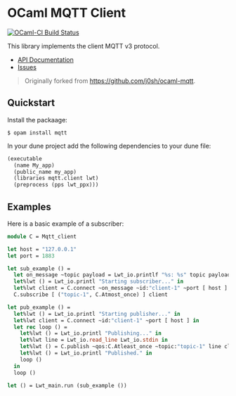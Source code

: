# OCaml MQTT Client

[![OCaml-CI Build Status](https://img.shields.io/endpoint?url=https%3A%2F%2Fci.ocamllabs.io%2Fbadge%2Fhyper-systems%2Focaml-mqtt%2Fmaster&logo=ocaml)](https://ci.ocamllabs.io/github/hyper-systems/ocaml-mqtt)

This library implements the client MQTT v3 protocol.

* [API Documentation](https://hyper.systems/ocaml-mqtt/mqtt/index.html)
* [Issues](https://github.com/hyper-systems/ocaml-mqtt/issues)

> Originally forked from https://github.com/j0sh/ocaml-mqtt.

## Quickstart

Install the packaage:
```
$ opam install mqtt
```

In your dune project add the following dependencies to your dune file:
```lisp
(executable
  (name My_app)
  (public_name my_app)
  (libraries mqtt.client lwt)
  (preprocess (pps lwt_ppx)))
```

## Examples

Here is a basic example of a subscriber:
```ocaml
module C = Mqtt_client

let host = "127.0.0.1"
let port = 1883

let sub_example () =
  let on_message ~topic payload = Lwt_io.printlf "%s: %s" topic payload in
  let%lwt () = Lwt_io.printl "Starting subscriber..." in
  let%lwt client = C.connect ~on_message ~id:"client-1" ~port [ host ] in
  C.subscribe [ ("topic-1", C.Atmost_once) ] client

let pub_example () =
  let%lwt () = Lwt_io.printl "Starting publisher..." in
  let%lwt client = C.connect ~id:"client-1" ~port [ host ] in
  let rec loop () =
    let%lwt () = Lwt_io.printl "Publishing..." in
    let%lwt line = Lwt_io.read_line Lwt_io.stdin in
    let%lwt () = C.publish ~qos:C.Atleast_once ~topic:"topic-1" line client in
    let%lwt () = Lwt_io.printl "Published." in
    loop ()
  in
  loop ()

let () = Lwt_main.run (sub_example ())
```
